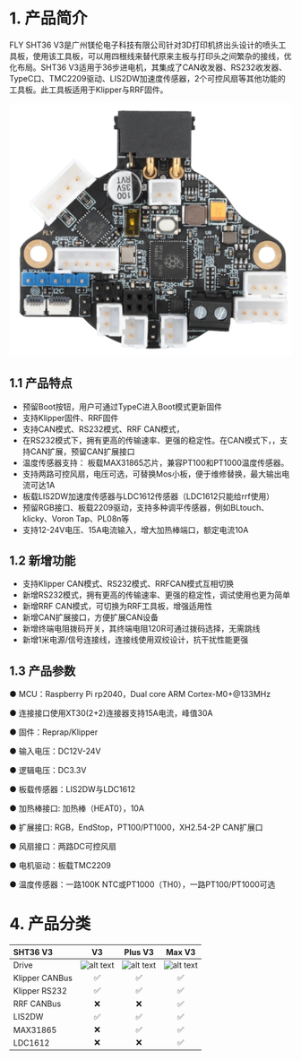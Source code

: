 # 1. 产品简介

FLY SHT36 V3是广州镁伦电子科技有限公司针对3D打印机挤出头设计的喷头工具板，使用该工具板，可以用四根线来替代原来主板与打印头之间繁杂的接线，优化布局。SHT36 V3适用于36步进电机，其集成了CAN收发器、RS232收发器、TypeC口、TMC2209驱动、LIS2DW加速度传感器，2个可控风扇等其他功能的工具板。此工具板适用于Klipper与RRF固件。

![](../../images/boards/fly_sht36_v3/sht36.png)

## 1.1 产品特点

* 预留Boot按钮，用户可通过TypeC进入Boot模式更新固件
* 支持Klipper固件、RRF固件
* 支持CAN模式、RS232模式、RRF CAN模式，
* 在RS232模式下，拥有更高的传输速率、更强的稳定性。在CAN模式下，，支持CAN扩展，预留CAN扩展接口
* 温度传感器支持： 板载MAX31865芯片，兼容PT100和PT1000温度传感器。
* 支持两路可控风扇，电压可选，可替换Mos小板，便于维修替换，最大输出电流可达1A
* 板载LIS2DW加速度传感器与LDC1612传感器（LDC1612只能给rrf使用）
* 预留RGB接口、板载2209驱动，支持多种调平传感器，例如BLtouch、klicky、Voron Tap、PL08n等
* 支持12-24V电压、15A电流输入，增大加热棒端口，额定电流10A

## 1.2 新增功能

* 支持Klipper CAN模式、RS232模式、RRFCAN模式互相切换
* 新增RS232模式，拥有更高的传输速率、更强的稳定性，调试使用也更为简单
* 新增RRF CAN模式，可切换为RRF工具板，增强适用性
* 新增CAN扩展接口，方便扩展CAN设备
* 新增终端电阻拨码开关，其终端电阻120R可通过拨码选择，无需跳线
* 新增1米电源/信号连接线，连接线使用双绞设计，抗干扰性能更强

## 1.3 产品参数

● MCU：Raspberry Pi rp2040，Dual core ARM Cortex-M0+@133MHz

● 连接接口使用XT30(2+2)连接器支持15A电流，峰值30A

● 固件：Reprap/Klipper

● 输入电压：DC12V-24V

● 逻辑电压：DC3.3V

● 板载传感器：LIS2DW与LDC1612

● 加热棒接口: 加热棒（HEAT0），10A

● 扩展接口: RGB，EndStop，PT100/PT1000，XH2.54-2P CAN扩展口

● 风扇接口：两路DC可控风扇

● 电机驱动：板载TMC2209

● 温度传感器：一路100K NTC或PT1000（TH0），一路PT100/PT1000可选

# 4. 产品分类

| SHT36 V3       |          V3          |       Plus V3        |        Max V3        |
| :------------- | :------------------: | :------------------: | :------------------: |
| Drive          | ![alt text][TMC2209] | ![alt text][TMC2209] | ![alt text][TMC2209] |
| Klipper CANBus |  :white_check_mark:  |  :white_check_mark:  |  :white_check_mark:  |
| Klipper RS232  |  :white_check_mark:  |  :white_check_mark:  |  :white_check_mark:  |
| RRF CANBus     |         :x:          |         :x:          |  :white_check_mark:  |
| LIS2DW         |  :white_check_mark:  |  :white_check_mark:  |  :white_check_mark:  |
| MAX31865       |         :x:          |  :white_check_mark:  |  :white_check_mark:  |
| LDC1612        |         :x:          |         :x:          |  :white_check_mark:  |


[TMC2209]: https://img.shields.io/badge/-TMC2209-green "TMC2209"
